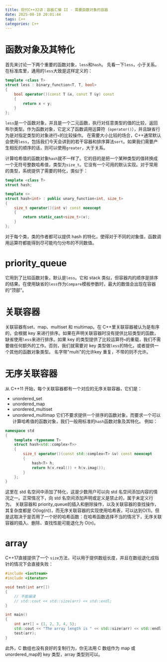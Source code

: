 ```yaml
---
title: 现代C++32讲：容器汇编 II - 需要函数对象的容器
date: 2025-08-10 20:01:44
tags: C++
categories: C++
---
```


# 函数对象及其特化
首先来讨论一下两个重要的函数对象，`less`和`hash`。
先看一下`less`，小于关系。在标准库里，通用的`less`大致是这样定义的：
```cpp
template <class T>
struct less : binary_function<T, T, bool>
{
    bool operator()(const T &x, const T &y) const
    {
        return x < y;
    }
};
```
`less`是一个函数对象，并且是一个二元函数，执行对任意类型的值的比较，返回布尔类型。作为函数对象，它定义了函数调用运算符（`operator()`），并且缺省行为是对指定类型的对象进行`<`的比较操作。
在需要大小比较的场合，C++通常默认会使用`less`，包括我们今天会讲到的若干容器和排序算法`sort`。如果我们需要产生相反的顺序的话，则可以使用`greater`，大于关系。

计算哈希值的函数对象`hash`就不一样了。它的目的是把一个某种类型的值转换成一个无符号整数哈希值，类型为`size_t`。它没有一个可用的默认实现。对于常用的类型，系统提供了需要的特化，类似于：
```cpp
template <class T>
struct hash;

template <>
struct hash<int> : public unary_function<int, size_t>
{
    size_t operator()(int v) const noexcept
    {
        return static_cast<size_t>(v);
    }
};
```
对于每个类，类的作者都可以提供 hash 的特化，使得对于不同的对象值，函数调用运算符都能得到尽可能均匀分布的不同数值。

# priority_queue
它用到了比较函数对象，默认是`less`。它和 stack 类似，但容器内的顺序是排序的结果。在使用缺省的`less`作为`Compare`模板参数时，最大的数值会出现在容器的“顶部”。

# 关联容器
关联容器有set、map、multiset 和 multimap。在 C++里关联容器被认为是有序的，会根据 key 来进行排序。如果在声明关联容器时没有提供比较类型的函数，缺省使用`less`来进行排序。如果 key 的类型提供了比较运算符`<`的重载，我们不需要做任何额外的工作。否则，我们就需要对 key 类型做`less`的特化，或者提供一个其他的函数对象类型。
名字带"multi"的允许key 重复，不带的则不允许。

# 无序关联容器
从 C++11 开始，每个关联容器都有一个对应的无序关联容器，它们是：
- unordered_set
- unordered_map
- unordered_multiset
- unordered_multimap
它们不要求提供一个排序的函数对象，而要求一个可以计算哈希值的函数对象，我们一般用标准的`hash`函数对象及其特化。
例如：
```cpp
namespace std
{
    template <typename T>
    struct hash<std::complex<T>>
    {
        size_t operator()(const std::complex<T> &v) const noexcept
        {
            hash<T> h;
            return h(v.real()) + h(v.imag());
        }
    };
}
```
这里在 std 名空间中添加了特化，这是少数用户可以向 std 名空间添加内容的情况之一。正常情况下，向 std 名空间添加声明或定义是禁止的，属于未定义行为。
关联容器和 priority_queue的插入和删除操作，以及关联容器的查找操作，其复杂度都是 O(log(n))，而无序关联容器的实现使用哈希表，可以达到O(1)。但是这取决于是否用了一个好的哈希函数：在哈希函数选择不当的情况下，无序关联容器的插入、删除、查找性能可能退化为 O(n)。

# array
C++17直接提供了一个 `size`方法，可以用于提供数组长度，并且在数组退化成指针的情况下会直接失败：
```cpp
#include <iostream>
#include <iterator>

void test(int arr[])
{
    // 不能编译
    // std::cout << std::size(arr) << std::endl;
}

int main()
{
    int arr[] = {1, 2, 3, 4, 5};
    std::cout << "The array length is " << std::size(arr) << std::endl;
    test(arr);
}
```
此外，C 数组也没有良好的复制行为，你无法用 C 数组作为 map 或 unordered_map的 key 类型，array 类型则可以。